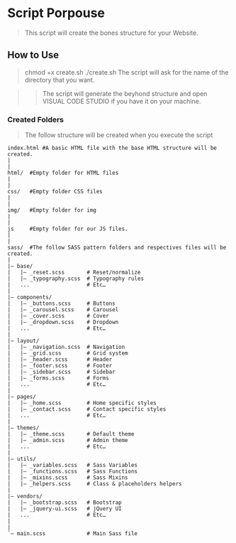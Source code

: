 # Script Porpouse
> This script will create the bones structure for your Website.
 
## How to Use
> chmod +x create.sh
./create.sh
The script will ask for the name of the directory that you want.

>> The script will generate the beyhond structure and open VISUAL CODE STUDIO if you have it on your machine.

### Created Folders
> The follow structure will be created when you execute the script

```
index.html #A basic HTML file with the base HTML structure will be created.
|
|
html/  #Empty folder for HTML files
|
|
css/   #Empty folder CSS files
|
|
img/   #Empty folder for img
|
|
js     #Empty folder for our JS files.
|
|
sass/  #The follow SASS pattern folders and respectives files will be created.
|
|– base/
|   |– _reset.scss       # Reset/normalize
|   |– _typography.scss  # Typography rules
|   ...                  # Etc…
|
|– components/
|   |– _buttons.scss     # Buttons
|   |– _carousel.scss    # Carousel
|   |– _cover.scss       # Cover
|   |– _dropdown.scss    # Dropdown
|   ...                  # Etc…
|
|– layout/
|   |– _navigation.scss  # Navigation
|   |– _grid.scss        # Grid system
|   |– _header.scss      # Header
|   |– _footer.scss      # Footer
|   |– _sidebar.scss     # Sidebar
|   |– _forms.scss       # Forms
|   ...                  # Etc…
|
|– pages/
|   |– _home.scss        # Home specific styles
|   |– _contact.scss     # Contact specific styles
|   ...                  # Etc…
|
|– themes/
|   |– _theme.scss       # Default theme
|   |– _admin.scss       # Admin theme
|   ...                  # Etc…
|
|– utils/
|   |– _variables.scss   # Sass Variables
|   |– _functions.scss   # Sass Functions
|   |– _mixins.scss      # Sass Mixins
|   |– _helpers.scss     # Class & placeholders helpers
|
|– vendors/
|   |– _bootstrap.scss   # Bootstrap
|   |– _jquery-ui.scss   # jQuery UI
|   ...                  # Etc…
|
|
`– main.scss             # Main Sass file


```
